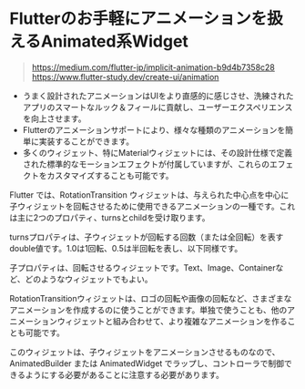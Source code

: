 # Flutterのお手軽にアニメーションを扱えるAnimated系Widget
>https://medium.com/flutter-jp/implicit-animation-b9d4b7358c28
>https://www.flutter-study.dev/create-ui/animation
- うまく設計されたアニメーションはUIをより直感的に感じさせ、洗練されたアプリのスマートなルック＆フィールに貢献し、ユーザーエクスペリエンスを向上させます。
- Flutterのアニメーションサポートにより、様々な種類のアニメーションを簡単に実装することができます。
- 多くのウィジェット、特にMaterialウィジェットには、その設計仕様で定義された標準的なモーションエフェクトが付属していますが、これらのエフェクトをカスタマイズすることも可能です。


Flutter では、RotationTransition ウィジェットは、与えられた中心点を中心に子ウィジェットを回転させるために使用できるアニメーションの一種です。これは主に2つのプロパティ、turnsとchildを受け取ります。

turnsプロパティは、子ウィジェットが回転する回数（または全回転）を表すdouble値です。1.0は1回転、0.5は半回転を表し、以下同様です。

子プロパティは、回転させるウィジェットです。Text、Image、Containerなど、どのようなウィジェットでもよい。

RotationTransitionウィジェットは、ロゴの回転や画像の回転など、さまざまなアニメーションを作成するのに使うことができます。単独で使うことも、他のアニメーションウィジェットと組み合わせて、より複雑なアニメーションを作ることも可能です。

このウィジェットは、子ウィジェットをアニメーションさせるものなので、AnimatedBuilder または AnimatedWidget でラップし、コントローラで制御できるようにする必要があることに注意する必要があります。








